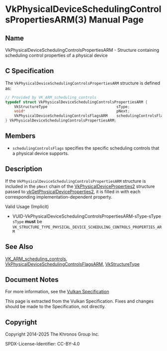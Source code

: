 # VkPhysicalDeviceSchedulingControlsPropertiesARM(3) Manual Page

## Name

VkPhysicalDeviceSchedulingControlsPropertiesARM - Structure containing scheduling control properties of a physical device



## [](#_c_specification)C Specification

The `VkPhysicalDeviceSchedulingControlsPropertiesARM` structure is defined as:

```c++
// Provided by VK_ARM_scheduling_controls
typedef struct VkPhysicalDeviceSchedulingControlsPropertiesARM {
    VkStructureType                               sType;
    void*                                         pNext;
    VkPhysicalDeviceSchedulingControlsFlagsARM    schedulingControlsFlags;
} VkPhysicalDeviceSchedulingControlsPropertiesARM;
```

## [](#_members)Members

- []()`schedulingControlsFlags` specifies the specific scheduling controls that a physical device supports.

## [](#_description)Description

If the `VkPhysicalDeviceSchedulingControlsPropertiesARM` structure is included in the `pNext` chain of the [VkPhysicalDeviceProperties2](https://registry.khronos.org/vulkan/specs/latest/man/html/VkPhysicalDeviceProperties2.html) structure passed to [vkGetPhysicalDeviceProperties2](https://registry.khronos.org/vulkan/specs/latest/man/html/vkGetPhysicalDeviceProperties2.html), it is filled in with each corresponding implementation-dependent property.

Valid Usage (Implicit)

- [](#VUID-VkPhysicalDeviceSchedulingControlsPropertiesARM-sType-sType)VUID-VkPhysicalDeviceSchedulingControlsPropertiesARM-sType-sType  
  `sType` **must** be `VK_STRUCTURE_TYPE_PHYSICAL_DEVICE_SCHEDULING_CONTROLS_PROPERTIES_ARM`

## [](#_see_also)See Also

[VK\_ARM\_scheduling\_controls](https://registry.khronos.org/vulkan/specs/latest/man/html/VK_ARM_scheduling_controls.html), [VkPhysicalDeviceSchedulingControlsFlagsARM](https://registry.khronos.org/vulkan/specs/latest/man/html/VkPhysicalDeviceSchedulingControlsFlagsARM.html), [VkStructureType](https://registry.khronos.org/vulkan/specs/latest/man/html/VkStructureType.html)

## [](#_document_notes)Document Notes

For more information, see the [Vulkan Specification](https://registry.khronos.org/vulkan/specs/latest/html/vkspec.html#VkPhysicalDeviceSchedulingControlsPropertiesARM)

This page is extracted from the Vulkan Specification. Fixes and changes should be made to the Specification, not directly.

## [](#_copyright)Copyright

Copyright 2014-2025 The Khronos Group Inc.

SPDX-License-Identifier: CC-BY-4.0